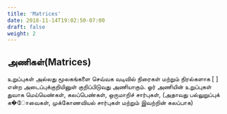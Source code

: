```yaml
---
title: 'Matrices'
date: 2018-11-14T19:02:50-07:00
draft: false
weight: 2
---
```




## அணிகள்(Matrices)

உறுப்புகள் அல்லது மூலகங்களை செவ்வக வடிவில் நிரைகள் மற்றும் நிரல்களாக   [ ] என்ற அடைப்புக்குறியினுள் குறிப்பிடுவது அணியாகும்.
ஓர் அணியின் உறுப்புகள் துவாக மெய்யெண்கள், கலப்பெண்கள், ஒருமாறிச் சார்புகள்,
(அதாவது பல்லுறுப்புக் க�ோவைகள், முக்கோணவியல் சார்புகள் மற்றும் இவற்றின் கலப்பாக)